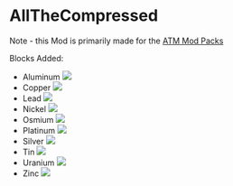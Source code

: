 # AllTheCompressed
Note - this Mod is primarily made for the [ATM Mod Packs](https://github.com/AllTheMods)

Blocks Added:
 - Aluminum ![](https://github.com/Pdiddy973/AllTheCompressed/blob/main/src/main/resources/assets/allthecompressed/textures/block/aluminum_block.png)
 - Copper ![](https://github.com/Pdiddy973/AllTheCompressed/blob/main/src/main/resources/assets/allthecompressed/textures/block/copper_block.png)
 - Lead ![](https://github.com/Pdiddy973/AllTheCompressed/blob/main/src/main/resources/assets/allthecompressed/textures/block/lead_block.png)
 - Nickel ![](https://github.com/Pdiddy973/AllTheCompressed/blob/main/src/main/resources/assets/allthecompressed/textures/block/nickel_block.png)
 - Osmium ![](https://github.com/Pdiddy973/AllTheCompressed/blob/main/src/main/resources/assets/allthecompressed/textures/block/osmium_block.png)
 - Platinum ![](https://github.com/Pdiddy973/AllTheCompressed/blob/main/src/main/resources/assets/allthecompressed/textures/block/platinum_block.png)
 - Silver ![](https://github.com/Pdiddy973/AllTheCompressed/blob/main/src/main/resources/assets/allthecompressed/textures/block/silver_block.png)
 - Tin ![](https://github.com/Pdiddy973/AllTheCompressed/blob/main/src/main/resources/assets/allthecompressed/textures/block/tin_block.png)
 - Uranium ![](https://github.com/Pdiddy973/AllTheCompressed/blob/main/src/main/resources/assets/allthecompressed/textures/block/uranium_block.png)
 - Zinc ![](https://github.com/Pdiddy973/AllTheCompressed/blob/main/src/main/resources/assets/allthecompressed/textures/block/zinc_block.png)
